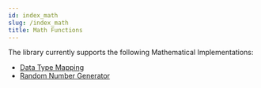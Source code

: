 ```yaml
---
id: index_math
slug: /index_math
title: Math Functions
---
```


The library currently supports the following Mathematical Implementations:

- [Data Type Mapping](map.md)
- [Random Number Generator](random.md)